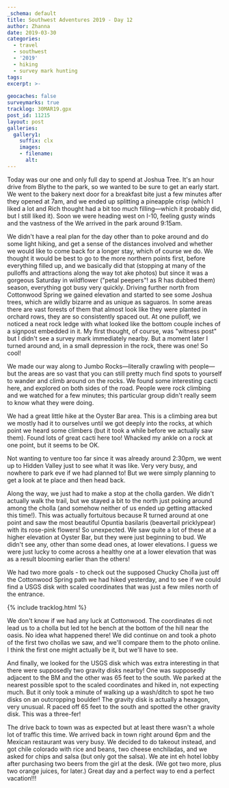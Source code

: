 ```yaml
---
_schema: default
title: Southwest Adventures 2019 - Day 12
author: Zhanna
date: 2019-03-30
categories: 
  - travel
  - southwest
  - '2019'
  - hiking
  - survey mark hunting
tags:
excerpt: >-
  
geocaches: false
surveymarks: true
tracklog: 30MAR19.gpx
post_id: 11215
layout: post  
galleries:
  gallery1:
    suffix: clx
    images:
    - filename: 
      alt:                                       
---
```


Today was our one and only full day to spend at Joshua Tree. It's an hour drive from Blythe to the park, so we wanted to be sure to get an early start. We went to the bakery next door for a breakfast bite just a few minutes after they opened at 7am, and we ended up splitting a pineapple crisp (which I liked a lot and Rich thought had a bit too much filling—which it probably did, but I still liked it). Soon we were heading west on I-10, feeling gusty winds and the vastness of the We arrived in the park around 9:15am. 

We didn't have a real plan for the day other than to poke around and do some light hiking, and get a sense of the distances involved and whether we would like to come back for a longer stay, which of course we do. We thought it would be best to go to the more northern points first, before everything filled up, and we basically did that (stopping at many of the pulloffs and attractions along the way tot ake photos) but since it was a gorgeous Saturday in wildflower ("petal peepers"! as R has dubbed them) season, everything got busy very quickly. Driving further north from Cottonwood Spring we gained elevation and started to see some Joshua trees, which are wildly bizarre and as unique as saguaros. In some areas there are vast forests of them that almost look like they were planted in orchard rows, they are so consistently spaced out. At one pulloff, we noticed a neat rock ledge with what looked like the bottom couple inches of a signpost embedded in it. My first thought, of course, was "witness post" but I didn't see a survey mark immediately nearby. But a moment later I turned around and, in a small depression in the rock, there was one! So cool!

We made our way along to Jumbo Rocks—literally crawling with people—but the areas are so vast that you can still pretty much find spots to yourself to wander and climb around on the rocks. We found some interesting cacti here, and explored on both sides of the road. People were rock climbing and we watched for a few minutes; this particular group didn't really seem to know what they were doing. 

We had a great little hike at the Oyster Bar area. This is a climbing area but we mostly had it to ourselves until we got deeply into the rocks, at which point we heard some climbers (but it took a while before we actually saw them). Found lots of great cacti here too! Whacked my ankle on a rock at one point, but it seems to be OK.

Not wanting to venture too far since it was already around 2:30pm, we went up to Hidden Valley just to see what it was like. Very very busy, and nowhere to park eve if we had planned to! But we were simply planning to get a look at te place and then head back. 

Along the way, we just had to make a stop at the cholla garden. We didn't actually walk the trail, but we stayed a bit to the north just poking around among the cholla (and somehow neither of us ended up getting attacked this time!).  This was actually fortuitous because R turned around at one point and saw the most beautiful Opuntia basilaris (beavertail pricklypear) with its rose-pink flowers! So unexpected. We saw quite a lot of these at a higher elevation at Oyster Bar, but they were just beginning to bud. We didn't see any, other than some dead ones, at lower elevations. I guess we were just lucky to come across a healthy one at a lower elevation that was as a result blooming earlier than the others!

We had two more goals - to check out the supposed Chucky Cholla just off the Cottonwood Spring path we had hiked yesterday, and to see if we could find a USGS disk with scaled coordinates that was just a few miles north of the entrance. 

{% include tracklog.html %}

We don't know if we had any luck at Cottonwood. The coordinates di not lead us to a cholla but led tot he bench at the bottom of the hill near the oasis. No idea what happened there! We did continue on and took a photo of the first two chollas we saw, and we'll compare them to the photo online. I think the first one might actually be it, but we'll have to see.

And finally, we looked for the USGS disk which was extra interesting in that there were supposedly two gravity disks nearby! One was supposedly adjacent to the BM and the other was 65 feet to the south. We parked at the nearest possible spot to the scaled coordinates and hiked in, not expecting much. But it only took a minute of walking up a wash/ditch to spot he two disks on an outcropping boulder! The gravity disk is actually a hexagon, very unusual. R paced off 65 feet to the south and spotted the other gravity disk. This was a three-fer!

The drive back to town was as expected but at least there wasn't a whole lot of traffic this time. We arrived back in town right around 6pm and the Mexican restaurant was very busy. We decided to do takeout instead, and got chile colorado with rice and beans, two cheese enchiladas, and we asked for chips and salsa (but only got the salsa). We ate int eh hotel lobby after purchasing two beers from the girl at the desk. (We got two more, plus two orange juices, for later.) Great day and a perfect way to end a perfect vacation!!!